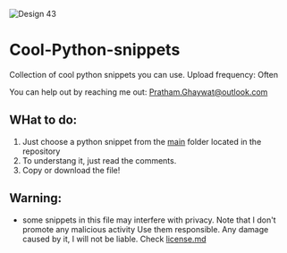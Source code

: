 ![Design 43](https://github.com/PrathamGhaywat/Cool-Python-snippets/assets/170325053/cfb3e4e2-6935-4b35-a340-f1bc35e340f6)

# Cool-Python-snippets
Collection of cool python snippets you can use.
Upload frequency: Often

You can help out by reaching me out: Pratham.Ghaywat@outlook.com

## WHat to do:
1. Just choose a python snippet from the [main](https://github.com/PrathamGhaywat/Cool-Python-snippets/tree/main/main) folder located in the repository
2. To understang it, just read the comments.
3. Copy or download the file!

## Warning:
- some snippets in this file may interfere with privacy. Note that I don't promote any malicious activity Use them responsible. Any damage caused by it, I will not be liable. Check [license.md](https://github.com/PrathamGhaywat/Cool-Python-snippets/blob/main/LICENSE)
  
